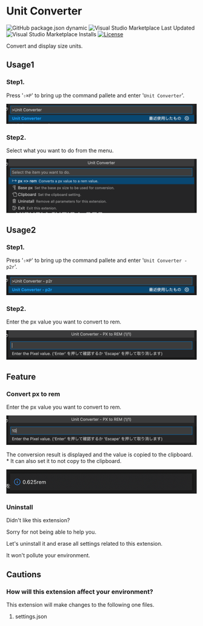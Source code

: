 # Unit Converter

![GitHub package.json dynamic](https://img.shields.io/github/package-json/categories/angelmaneuver/unit-converter?color=green) ![Visual Studio Marketplace Last Updated](https://img.shields.io/visual-studio-marketplace/last-updated/angelmaneuver.unit-converter) ![Visual Studio Marketplace Installs](https://img.shields.io/visual-studio-marketplace/i/Angelmaneuver.unit-converter) [![License](https://img.shields.io/github/license/Angelmaneuver/unit-converter)](LICENSE)

Convert and display size units.

## Usage1
### Step1.
Press '`⇧⌘P`' to bring up the command pallete and enter '`Unit Converter`'.

![Usage1 Step1. image](resource/readme/usage1-1.png)

### Step2.
Select what you want to do from the menu.

![Usage1 Step2. image](resource/readme/usage1-2.png)

## Usage2
### Step1.
Press '`⇧⌘P`' to bring up the command pallete and enter '`Unit Converter - p2r`'.

![Usage2 Step1. image](resource/readme/usage2-1.png)

### Step2.
Enter the px value you want to convert to rem.

![Usage2 Step2. image](resource/readme/usage2-2.png)

## Feature
### Convert px to rem
Enter the px value you want to convert to rem.

![Convert px to rem image1](resource/readme/convert_px_to_rem1.png)

The conversion result is displayed and the value is copied to the clipboard.
\* It can also set it to not copy to the clipboard.

![Convert px to rem image2](resource/readme/convert_px_to_rem2.png)

### Uninstall
Didn't like this extension?

Sorry for not being able to help you.

Let's uninstall it and erase all settings related to this extension.

It won't pollute your environment.

## Cautions
### How will this extension affect your environment?
This extension will make changes to the following one files.

1. settings.json
